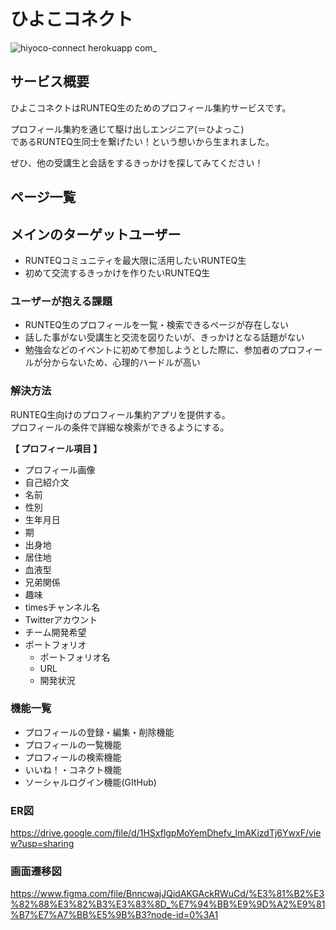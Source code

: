 # ひよこコネクト
![hiyoco-connect herokuapp com_](https://user-images.githubusercontent.com/84756197/158797742-eddc95d7-3069-4ef5-8a61-0b21bf0aded8.png)

## サービス概要
ひよこコネクトはRUNTEQ生のためのプロフィール集約サービスです。

プロフィール集約を通じて駆け出しエンジニア(＝ひよっこ)<br>
であるRUNTEQ生同士を繋げたい！という想いから生まれました。<br>

ぜひ、他の受講生と会話をするきっかけを探してみてください！

## ページ一覧


## メインのターゲットユーザー
- RUNTEQコミュニティを最大限に活用したいRUNTEQ生
- 初めて交流するきっかけを作りたいRUNTEQ生

### ユーザーが抱える課題
- RUNTEQ生のプロフィールを一覧・検索できるページが存在しない
- 話した事がない受講生と交流を図りたいが、きっかけとなる話題がない
- 勉強会などのイベントに初めて参加しようとした際に、参加者のプロフィールが分からないため、心理的ハードルが高い

### 解決方法
RUNTEQ生向けのプロフィール集約アプリを提供する。<br>
プロフィールの条件で詳細な検索ができるようにする。

**【 プロフィール項目 】**
- プロフィール画像
- 自己紹介文
- 名前
- 性別
- 生年月日
- 期
- 出身地
- 居住地
- 血液型
- 兄弟関係
- 趣味
- timesチャンネル名
- Twitterアカウント
- チーム開発希望
- ポートフォリオ
    - ポートフォリオ名
    - URL
    - 開発状況

### 機能一覧
- プロフィールの登録・編集・削除機能
- プロフィールの一覧機能
- プロフィールの検索機能
- いいね！・コネクト機能
- ソーシャルログイン機能(GItHub)

### ER図
https://drive.google.com/file/d/1HSxflgpMoYemDhefv_lmAKizdTj6YwxF/view?usp=sharing

### 画面遷移図
https://www.figma.com/file/BnncwajJQidAKGAckRWuCd/%E3%81%B2%E3%82%88%E3%82%B3%E3%83%8D_%E7%94%BB%E9%9D%A2%E9%81%B7%E7%A7%BB%E5%9B%B3?node-id=0%3A1
